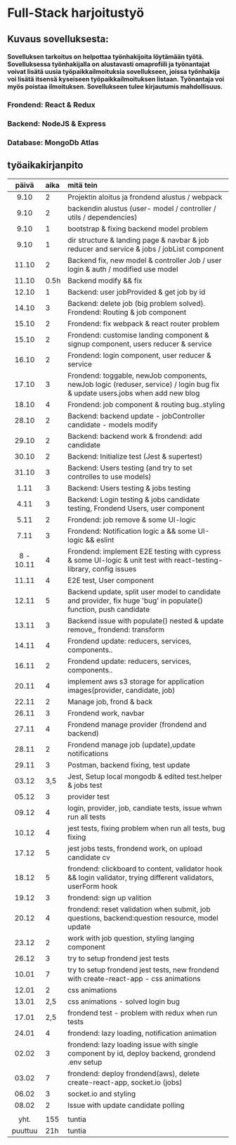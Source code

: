 # Full-Stack harjoitustyö

## Kuvaus sovelluksesta:

#### Sovelluksen tarkoitus on helpottaa työnhakijoita löytämään työtä. Sovelluksessa työnhakijalla on alustavasti omaprofiili ja työnantajat voivat lisätä uusia työpaikkailmoituksia sovellukseen, joissa työnhakija voi lisätä itsensä kyseiseen työpaikkailmoituksen listaan. Työnantaja voi myös poistaa ilmoituksen. Sovellukseen tulee kirjautumis mahdollisuus.

### Frondend: React & Redux

### Backend: NodeJS & Express

### Database: MongoDb Atlas

## työaikakirjanpito

|   päivä   | aika | mitä tein                                                                                                                    |
| :-------: | :--- | :--------------------------------------------------------------------------------------------------------------------------- |
|   9.10    | 2    | Projektin aloitus ja frondend alustus / webpack                                                                              |
|   9.10    | 2    | backendin alustus (user- model / controller / utils / dependencies)                                                          |
|   9.10    | 1    | bootstrap & fixing backend model problem                                                                                     |
|   9.10    | 1    | dir structure & landing page & navbar & job reducer and service & jobs / jobList component                                   |
|   11.10   | 2    | Backend fix, new model & controller Job / user login & auth / modified use model                                             |
|   11.10   | 0.5h | Backend modify && fix                                                                                                        |
|   12.10   | 1    | Backend: user jobProvided & get job by id                                                                                    |
|   14.10   | 3    | Backend: delete job (big problem solved). Frondend: Routing & job component                                                  |
|   15.10   | 2    | Frondend: fix webpack & react router problem                                                                                 |
|   15.10   | 2    | Frondend: customise landing component & signup component, users reducer & service                                            |
|   16.10   | 2    | Frondend: login component, user reducer & service                                                                            |
|   17.10   | 3    | Frondend: toggable, newJob components, newJob logic (reduser, service) / login bug fix & update users.jobs when add new blog |
|   18.10   | 4    | Frondend: job component & routing bug..styling                                                                               |
|   28.10   | 2    | Backend: backend update - jobController candidate - models modify                                                            |
|   29.10   | 2    | Backend: backend work & frondend: add candidate                                                                              |
|   30.10   | 2    | Backend: Initialize test (Jest & supertest)                                                                                  |
|   31.10   | 3    | Backend: Users testing (and try to set controlles to use models)                                                             |
|   1.11    | 3    | Backend: Users testing & jobs testing                                                                                        |
|   4.11    | 3    | Backend: Login testing & jobs candidate testing, Frondend Users, user component                                              |
|   5.11    | 2    | Frondend: job remove & some UI-logic                                                                                         |
|   7.11    | 3    | Frondend: Notification logic a && some UI-logic && eslint                                                                    |
| 8 - 10.11 | 4    | Frondend: implement E2E testing with cypress & some UI-logic & unit test with react-testing-library, config issues           |
|   11.11   | 4    | E2E test, User component                                                                                                     |
|   12.11   | 5    | Backend update, split user model to candidate and provider, fix huge 'bug' in populate() function, push candidate            |
|   13.11   | 3    | Backend issue with populate() nested & update remove,, frondend: transform                                                   |
|   14.11   | 4    | Frondend update: reducers, services, components..                                                                            |
|   16.11   | 2    | Frondend update: reducers, services, components..                                                                            |
|   20.11   | 4    | implement aws s3 storage for application images(provider, candidate, job)                                                    |
|   22.11   | 2    | Manage job, frond & back                                                                                                     |
|   26.11   | 3    | Frondend work, navbar                                                                                                        |
|   27.11   | 4    | Frondend manage provider (frondend and backend)                                                                              |
|   28.11   | 2    | Frondend manage job (update),update notifications                                                                            |
|   29.11   | 3    | Postman, backend fixing, test update                                                                                         |
|   03.12   | 3,5  | Jest, Setup local mongodb & edited test.helper & jobs test                                                                   |
|   05.12   | 3    | provider test                                                                                                                |
|   09.12   | 4    | login, provider, job, candiate tests, issue whwn run all tests                                                               |
|   10.12   | 4    | jest tests, fixing problem when run all tests, bug fixing                                                                    |
|   17.12   | 5    | jest jobs tests, frondend work, on upload candidate cv                                                                       |
|   18.12   | 5    | frondend: clickboard to content, validator hook && login validator, trying different validators, userForm hook               |
|   19.12   | 3    | frondend: sign up valition                                                                                                   |
|   20.12   | 4    | frondend: reset validation when submit, job questions, backend:question resource, model update                               |
|   23.12   | 2    | work with job question, styling langing component                                                                            |
|   26.12   | 3    | try to setup frondend jest tests                                                                                             |
|   10.01   | 7    | try to setup frondend jest tests, new frondend with create-react-app - css animations                                        |
|   12.01   | 2    | css animations                                                                                                               |
|   13.01   | 2,5  | css animations - solved login bug                                                                                            |
|   17.01   | 2,5  | frondend test - problem with redux when run tests                                                                            |
|   24.01   | 4    | frondend: lazy loading, notification animation                                                                               |
|   02.02   | 3    | frondend: lazy loading issue with single component by id, deploy backend, grondend .env setup                                |
|   03.02   | 7    | frondend: deploy frondend(aws), delete create-react-app, socket.io (jobs)                                                    |
|   06.02   | 3    | socket.io and styling                                                                                                        |
|   08.02   | 2    | Issue with update candidate polling                                                                                          |
|           |      |                                                                                                                              |
|   yht.    | 155  | tuntia                                                                                                                       |
|  puuttuu  | 21h  | tuntia                                                                                                                       |
